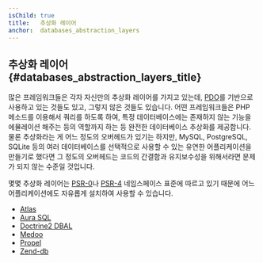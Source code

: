 ```yaml
---
isChild: true
title:   추상화 레이어
anchor:  databases_abstraction_layers
---
```


## 추상화 레이어 {#databases_abstraction_layers_title}

많은 프레임워크들은 각자 자신만의 추상화 레이어를 가지고 있는데, [PDO][1]를 기반으로 사용하고 있는 것들도 있고, 그렇지
않은 것들도 있습니다. 어떤 프레임워크들은 PHP 메소드를 이용해서 쿼리를 하도록 하여, 특정 데이터베이스에는 존재하지
않는 기능을 에뮬레이션 해주는 등의 역할까지 하는 등 완전한 데이터베이스 추상화를 제공합니다. 물론 추상화라는 게 어느
정도의 오버헤드가 있기는 하지만, MySQL, PostgreSQL, SQLite 등의 여러 데이터베이스를 선택적으로 사용할 수 있는 유연한
어플리케이션을 만들기로 했다면 그 정도의 오버헤드는 코드의 간결함과 유지보수성을 위해서라면 문제가 되지 않는 수준일 것입니다.

몇몇 추상화 레이어는 [PSR-0][psr0]나 [PSR-4][psr4] 네임스페이스 표준에 따르고 있기 때문에 어느 어플리케이션에도
자유롭게 설치하여 사용할 수 있습니다.

* [Atlas][5]
* [Aura SQL][6]
* [Doctrine2 DBAL][2]
* [Medoo][8]
* [Propel][7]
* [Zend-db][4]


[1]: https://secure.php.net/book.pdo
[2]: https://www.doctrine-project.org/projects/dbal.html
[4]: https://packages.zendframework.com/docs/latest/manual/en/index.html#zendframework/zend-db
[5]: https://atlasphp.io
[6]: https://github.com/auraphp/Aura.Sql
[7]: http://propelorm.org/
[8]: https://medoo.in/
[psr0]: https://www.php-fig.org/psr/psr-0/
[psr4]: https://www.php-fig.org/psr/psr-4/
